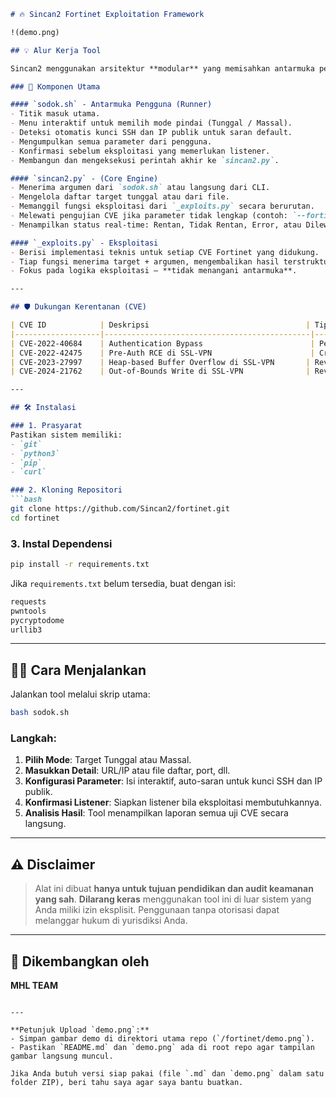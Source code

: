 ````markdown
# 🔥 Sincan2 Fortinet Exploitation Framework

!(demo.png)

## 💡 Alur Kerja Tool

Sincan2 menggunakan arsitektur **modular** yang memisahkan antarmuka pengguna, mesin utama, dan logika eksploitasi demi kemudahan penggunaan dan pengembangan.

### 🧩 Komponen Utama

#### `sodok.sh` - Antarmuka Pengguna (Runner)
- Titik masuk utama.
- Menu interaktif untuk memilih mode pindai (Tunggal / Massal).
- Deteksi otomatis kunci SSH dan IP publik untuk saran default.
- Mengumpulkan semua parameter dari pengguna.
- Konfirmasi sebelum eksploitasi yang memerlukan listener.
- Membangun dan mengeksekusi perintah akhir ke `sincan2.py`.

#### `sincan2.py` - (Core Engine)
- Menerima argumen dari `sodok.sh` atau langsung dari CLI.
- Mengelola daftar target tunggal atau dari file.
- Memanggil fungsi eksploitasi dari `_exploits.py` secara berurutan.
- Melewati pengujian CVE jika parameter tidak lengkap (contoh: `--forti-ssh-key`, `--reverse-host`).
- Menampilkan status real-time: Rentan, Tidak Rentan, Error, atau Dilewati.

#### `_exploits.py` - Eksploitasi
- Berisi implementasi teknis untuk setiap CVE Fortinet yang didukung.
- Tiap fungsi menerima target + argumen, mengembalikan hasil terstruktur.
- Fokus pada logika eksploitasi — **tidak menangani antarmuka**.

---

## 🛡️ Dukungan Kerentanan (CVE)

| CVE ID            | Deskripsi                                   | Tipe Eksploitasi         |
|-------------------|----------------------------------------------|---------------------------|
| CVE-2022-40684    | Authentication Bypass                        | Penambahan Kunci SSH      |
| CVE-2022-42475    | Pre-Auth RCE di SSL-VPN                      | Crash Test                |
| CVE-2023-27997    | Heap-based Buffer Overflow di SSL-VPN       | Reverse Shell             |
| CVE-2024-21762    | Out-of-Bounds Write di SSL-VPN              | Reverse Shell / DNS Call |

---

## 🛠️ Instalasi

### 1. Prasyarat
Pastikan sistem memiliki:
- `git`
- `python3`
- `pip`
- `curl`

### 2. Kloning Repositori
```bash
git clone https://github.com/Sincan2/fortinet.git
cd fortinet
````

### 3. Instal Dependensi

```bash
pip install -r requirements.txt
```

Jika `requirements.txt` belum tersedia, buat dengan isi:

```txt
requests
pwntools
pycryptodome
urllib3
```

---

## 🏃‍♂️ Cara Menjalankan

Jalankan tool melalui skrip utama:

```bash
bash sodok.sh
```

### Langkah:

1. **Pilih Mode**: Target Tunggal atau Massal.
2. **Masukkan Detail**: URL/IP atau file daftar, port, dll.
3. **Konfigurasi Parameter**: Isi interaktif, auto-saran untuk kunci SSH dan IP publik.
4. **Konfirmasi Listener**: Siapkan listener bila eksploitasi membutuhkannya.
5. **Analisis Hasil**: Tool menampilkan laporan semua uji CVE secara langsung.

---

## ⚠️ Disclaimer

> Alat ini dibuat **hanya untuk tujuan pendidikan dan audit keamanan yang sah**.
> **Dilarang keras** menggunakan tool ini di luar sistem yang Anda miliki izin eksplisit.
> Penggunaan tanpa otorisasi dapat melanggar hukum di yurisdiksi Anda.

---

## 👥 Dikembangkan oleh

**MHL TEAM**

```

---

**Petunjuk Upload `demo.png`:**
- Simpan gambar demo di direktori utama repo (`/fortinet/demo.png`).
- Pastikan `README.md` dan `demo.png` ada di root repo agar tampilan gambar langsung muncul.

Jika Anda butuh versi siap pakai (file `.md` dan `demo.png` dalam satu folder ZIP), beri tahu saya agar saya bantu buatkan.
```
